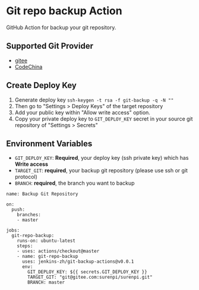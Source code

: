 # Git repo backup Action

GitHub Action for backup your git repository.

## Supported Git Provider

* [gitee](https://gitee.com)
* [CodeChina](https://codechina.csdn.net/)

## Create Deploy Key

1. Generate deploy key `ssh-keygen -t rsa -f git-backup -q -N ""`
2. Then go to "Settings > Deploy Keys" of the target repository
3. Add your public key within "Allow write access" option.
4. Copy your private deploy key to `GIT_DEPLOY_KEY` secret in your source git repository of "Settings > Secrets"

## Environment Variables

- `GIT_DEPLOY_KEY`: **Required**, your deploy key (ssh private key) which has **Write access**
- `TARGET_GIT`: **required**, your backup git repository (please use ssh or git protocol)
- `BRANCH`: **required**, the branch you want to backup

```
name: Backup Git Repository

on:
  push:
    branches:
    - master

jobs:
  git-repo-backup:
    runs-on: ubuntu-latest
    steps:
    - uses: actions/checkout@master
    - name: git-repo-backup
      uses: jenkins-zh/git-backup-actions@v0.0.1
      env:
        GIT_DEPLOY_KEY: ${{ secrets.GIT_DEPLOY_KEY }}
        TARGET_GIT: "git@gitee.com:surenpi/surenpi.git"
        BRANCH: master
```
